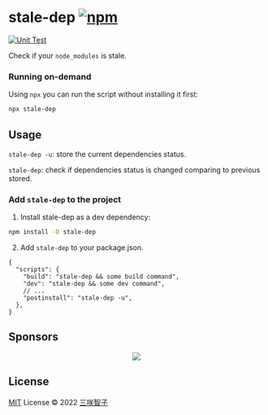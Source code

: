 # stale-dep [![npm](https://img.shields.io/npm/v/stale-dep.svg)](https://npmjs.com/package/stale-dep)

[![Unit Test](https://github.com/sxzz/stale-dep/actions/workflows/unit-test.yml/badge.svg)](https://github.com/sxzz/stale-dep/actions/workflows/unit-test.yml)

Check if your `node_modules` is stale.

### Running on-demand

Using `npx` you can run the script without installing it first:

```bash
npx stale-dep
```

## Usage

`stale-dep -u`: store the current dependencies status.

`stale-dep`: check if dependencies status is changed comparing to previous stored.

### Add `stale-dep` to the project

1. Install stale-dep as a dev dependency:

```bash
npm install -D stale-dep
```

2. Add `stale-dep` to your package.json.

```jsonc
{
  "scripts": {
    "build": "stale-dep && some build command",
    "dev": "stale-dep && some dev command",
    // ...
    "postinstall": "stale-dep -u",
  },
}
```

## Sponsors

<p align="center">
  <a href="https://cdn.jsdelivr.net/gh/sxzz/sponsors/sponsors.svg">
    <img src='https://cdn.jsdelivr.net/gh/sxzz/sponsors/sponsors.svg'/>
  </a>
</p>

## License

[MIT](./LICENSE) License © 2022 [三咲智子](https://github.com/sxzz)
